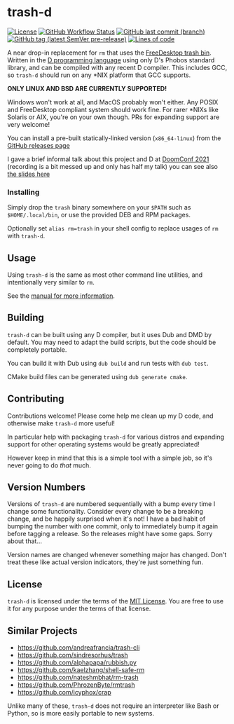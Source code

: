 # trash-d

[![License](https://img.shields.io/github/license/rushsteve1/trash-d)](https://github.com/rushsteve1/trash-d/blob/main/LICENSE)
[![GitHub Workflow Status](https://img.shields.io/github/workflow/status/rushsteve1/trash-d/D)](https://github.com/rushsteve1/trash-d/actions)
[![GitHub last commit (branch)](https://img.shields.io/github/last-commit/rushsteve1/trash-d/main)](https://github.com/rushsteve1/trash-d/commits/main)
[![GitHub tag (latest SemVer pre-release)](https://img.shields.io/github/v/tag/rushsteve1/trash-d?label=version)](https://github.com/rushsteve1/trash-d/releases)
[![Lines of code](https://img.shields.io/tokei/lines/github/rushsteve1/trash-d)](https://github.com/rushsteve1/trash-d/pulse)

A near drop-in replacement for `rm` that uses the
[FreeDesktop trash bin](https://specifications.freedesktop.org/trash-spec/trashspec-latest.html).
Written in the [D programming language](https://dlang.org/)
using only D's Phobos standard library, and can be compiled with any recent D
compiler. This includes GCC, so `trash-d` should run on any *NIX platform that
GCC supports.

**ONLY LINUX AND BSD ARE CURRENTLY SUPPORTED!**

Windows won't work at all, and MacOS probably won't either. Any POSIX and
FreeDesktop compliant system should work fine. For rarer *NIXs like Solaris or
AIX, you're on your own though. PRs for expanding support are very welcome!

You can install a pre-built statically-linked version (`x86_64-linux`) from the
[GitHub releases page](https://github.com/rushsteve1/trash-d/releases)

I gave a brief informal talk about this project and D at
[DoomConf 2021](https://doomconf.netlify.app/)
(recording is a bit messed up and only has half my talk) you can see also
[the slides here](https://doomconf.netlify.app/rushsteve1/trash-d)

### Installing

Simply drop the `trash` binary somewhere on your `$PATH` such as
`$HOME/.local/bin`, or use the provided DEB and RPM packages.

Optionally set `alias rm=trash` in your shell config to replace usages of `rm`
with `trash-d`.

## Usage

Using `trash-d` is the same as most other command line utilities, and
intentionally very similar to `rm`.

See the [manual for more information](./MANUAL.md).

## Building

`trash-d` can be built using any D compiler, but it uses Dub and DMD by default.
You may need to adapt the build scripts, but the code should be completely
portable.

You can build it with Dub using `dub build` and run tests with `dub test`.

CMake build files can be generated using `dub generate cmake`.

## Contributing

Contributions welcome! Please come help me clean up my D code, and otherwise
make `trash-d` more useful!

In particular help with packaging `trash-d` for various distros
and expanding support for other operating systems would be greatly appreciated!

However keep in mind that this is a simple tool with a simple job, so it's never
going to do *that* much.

## Version Numbers

Versions of `trash-d` are numbered sequentially with a bump every time I change
some functionality. Consider every change to be a breaking change, and be
happily surprised when it's not!
I have a bad habit of bumping the number with one commit, only to immediately
bump it again before tagging a release. So the releases might have some gaps.
Sorry about that...

Version names are changed whenever something major has changed. Don't treat
these like actual version indicators, they're just something fun.

## License

`trash-d` is licensed under the terms of the [MIT License](./LICENSE).
You are free to use it for any purpose under the terms of that license.

## Similar Projects

- https://github.com/andreafrancia/trash-cli
- https://github.com/sindresorhus/trash
- https://github.com/alphapapa/rubbish.py
- https://github.com/kaelzhang/shell-safe-rm
- https://github.com/nateshmbhat/rm-trash
- https://github.com/PhrozenByte/rmtrash
- https://github.com/icyphox/crap

Unlike many of these, `trash-d` does not require an interpreter like Bash or
Python, so is more easily portable to new systems.
